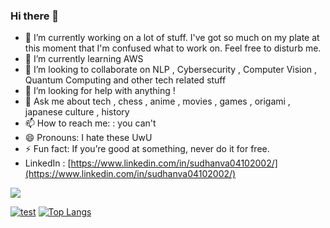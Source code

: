 ### Hi there 👋

<!--
**sud0x00/sud0x00** is a ✨ _special_ ✨ repository because its `README.md` (this file) appears on your GitHub profile.

Here are some ideas to get you started:
-->
- 🔭 I’m currently working on a lot of stuff. I've got so much on my plate at this moment that I'm confused what to work on. Feel free to disturb me.
- 🌱 I’m currently learning AWS
- 👯 I’m looking to collaborate on NLP , Cybersecurity , Computer Vision , Quantum Computing and other tech related stuff
- 🤔 I’m looking for help with anything !
- 💬 Ask me about tech , chess , anime , movies , games , origami , japanese culture , history
- 📫 How to reach me: : you can't 
- 😄 Pronouns: I hate these UwU
- ⚡ Fun fact: If you’re good at something, never do it for free.
- LinkedIn : [https://www.linkedin.com/in/sudhanva04102002/](https://www.linkedin.com/in/sudhanva04102002/)


![](https://komarev.com/ghpvc/?username=labhayl&label=PROFILE+VIEWS&color=blue)

[![test](https://github-readme-stats.vercel.app/api?username=sud0x00)](https://github.com/anuraghazra/github-readme-stats)
[![Top Langs](https://github-readme-stats.vercel.app/api/top-langs/?username=sud0x00)](https://github.com/anuraghazra/github-readme-stats)
